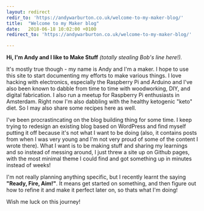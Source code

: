 ```yaml
---
layout: redirect
redir_to: 'https://andywarburton.co.uk/welcome-to-my-maker-blog/'
title:  "Welcome to my Maker blog"
date:   2018-06-18 10:02:00 +0100
redirect_to: 'https://andywarburton.co.uk/welcome-to-my-maker-blog/'

---
```

__Hi, I'm Andy and I like to Make Stuff__ _(totally stealing Bob's line here!)._

It's mostly true though - my name is Andy and I'm a maker. I hope to use this site to start documenting my efforts to make various things. I love hacking with electronics, especially the Raspberry Pi and Arduino and I've also been known to dabble from time to time with woodworking, DIY, and digital fabrication. I also run a meetup for Raspberry Pi enthusiasts in Amsterdam. Right now I'm also dabbling with the healthy ketogenic "keto" diet. So I may also share some recipes here as well.

I've been procrastincating on the blog building thing for some time. I keep trying to redesign an existing blog based on WordPress and find myself putting it off because it's not what I want to be doing (also, it contains posts from when I was very young and I'm not very proud of some of the content I wrote there). What I want is to be making stuff and sharing my learnings and so instead of messing around, I just threw a site up on Github pages, with the most minimal theme I could find and got something up in minutes instead of weeks!

I'm not really planning anything specific, but I recently learnt the saying __"Ready, Fire, Aim!"__. It means get started on something, and then figure out how to refine it and make it perfect later on, so thats what I'm doing!

Wish me luck on this journey!
